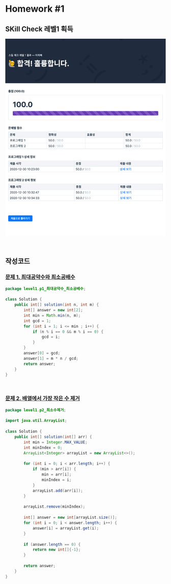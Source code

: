 # Homework #1

## SKill Check 레벨1 획득
![프로그래머스 레벨1](img/level1.png)

<br>

## 작성코드
### [문제 1. 최대공약수와 최소공배수](https://github.com/Tezla-Lee/Algorithm/blob/master/FastCampus/src/level1/p1_%EC%B5%9C%EB%8C%80%EA%B3%B5%EC%95%BD%EC%88%98_%EC%B5%9C%EC%86%8C%EA%B3%B5%EB%B0%B0%EC%88%98/Solution.java)
```java
package level1.p1_최대공약수_최소공배수;

class Solution {
    public int[] solution(int n, int m) {
        int[] answer = new int[2];
        int min = Math.min(n, m);
        int gcd = 1;
        for (int i = 1; i <= min ; i++) {
            if (n % i == 0 && m % i == 0) {
                gcd = i;
            }
        }
        answer[0] = gcd;
        answer[1] = m * n / gcd;
        return answer;
    }
}
```
<br>

### [문제 2. 배열에서 가장 작은 수 제거](https://github.com/Tezla-Lee/Algorithm/blob/master/FastCampus/src/level1/p2_%EC%B5%9C%EC%86%8C%EC%88%98%EC%A0%9C%EA%B1%B0/Solution.java)
```java
package level1.p2_최소수제거;

import java.util.ArrayList;

class Solution {
    public int[] solution(int[] arr) {
        int min = Integer.MAX_VALUE;
        int minIndex = 0;
        ArrayList<Integer> arrayList = new ArrayList<>();

        for (int i = 0; i < arr.length; i++) {
            if (min > arr[i]) {
                min = arr[i];
                minIndex = i;
            }
            arrayList.add(arr[i]);
        }

        arrayList.remove(minIndex);

        int[] answer = new int[arrayList.size()];
        for (int i = 0; i < answer.length; i++) {
            answer[i] = arrayList.get(i);
        }

        if (answer.length == 0) {
            return new int[]{-1};
        }

        return answer;
    }
}
```